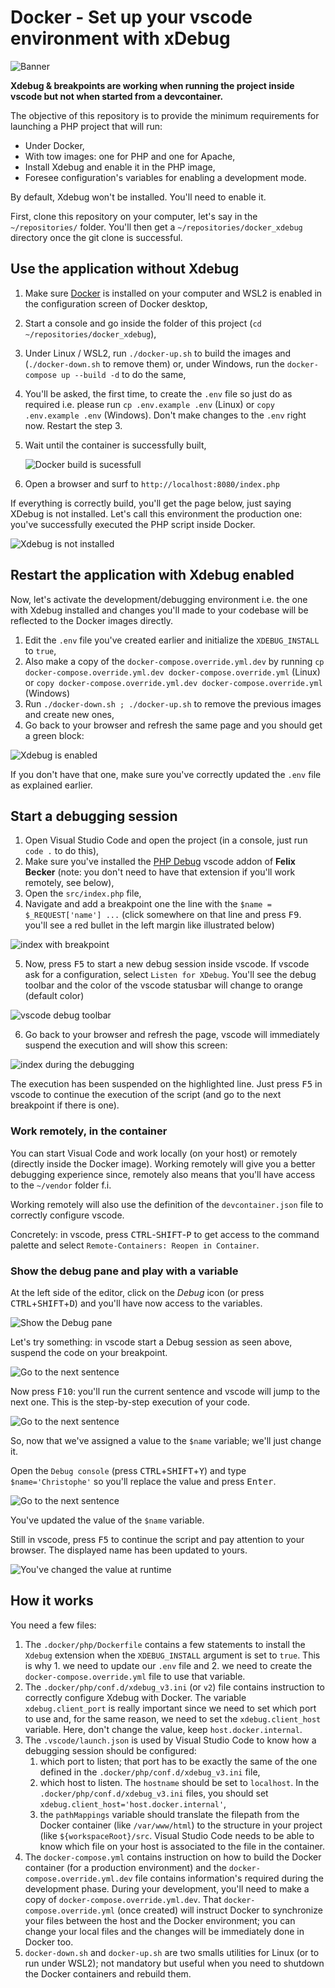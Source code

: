# Docker - Set up your vscode environment with xDebug

![Banner](./banner.svg)

**Xdebug & breakpoints are working when running the project inside vscode but not when started from a devcontainer.**

The objective of this repository is to provide the minimum requirements for launching a PHP project that will run:

* Under Docker,
* With tow images: one for PHP and one for Apache,
* Install Xdebug and enable it in the PHP image,
* Foresee configuration's variables for enabling a development mode.

By default, Xdebug won't be installed. You'll need to enable it.

First, clone this repository on your computer, let's say in the `~/repositories/` folder. You'll then get a  `~/repositories/docker_xdebug` directory once the git clone is successful. 

## Use the application without Xdebug

1. Make sure [Docker](https://www.docker.com/products/docker-desktop) is installed on your computer and WSL2 is enabled in the configuration screen of Docker desktop,
2. Start a console and go inside the folder of this project (`cd ~/repositories/docker_xdebug`),
3. Under Linux / WSL2, run `./docker-up.sh` to build the images and (`./docker-down.sh` to remove them) or, under Windows, run the `docker-compose up --build -d` to do the same,
4. You'll be asked, the first time, to create the `.env` file so just do as required i.e. please run `cp .env.example .env` (Linux) or `copy .env.example .env` (Windows). Don't make changes to the `.env` right now. Restart the step 3.
5. Wait until the container is successfully built,

    ![Docker build is sucessfull](./images/build_done.png)

6. Open a browser and surf to `http://localhost:8080/index.php`

If everything is correctly build, you'll get the page below, just saying XDebug is not installed. Let's call this environment the production one: you've successfully executed the PHP script inside Docker.

![Xdebug is not installed](./images/xdebug_not_installed.png)

## Restart the application with Xdebug enabled

Now, let's activate the development/debugging environment i.e. the one with Xdebug installed and changes you'll made to your codebase will be reflected to the Docker images directly.

1. Edit the `.env` file you've created earlier and initialize the `XDEBUG_INSTALL` to `true`,
2. Also make a copy of the `docker-compose.override.yml.dev` by running `cp docker-compose.override.yml.dev docker-compose.override.yml` (Linux) or `copy docker-compose.override.yml.dev docker-compose.override.yml` (Windows)
3. Run `./docker-down.sh ; ./docker-up.sh` to remove the previous images and create new ones,
4. Go back to your browser and refresh the same page and you should get a green block:

![Xdebug is enabled](./images/xdebug_is_enabled.png)

If you don't have that one, make sure you've correctly updated the `.env` file as explained earlier. 

## Start a debugging session

1. Open Visual Studio Code and open the project (in a console, just run `code .` to do this),
2. Make sure you've installed the [PHP Debug](https://marketplace.visualstudio.com/items?itemName=felixfbecker.php-debug) vscode addon of **Felix Becker** (note: you don't need to have that extension if you'll work remotely, see below),
3. Open the `src/index.php` file,
4. Navigate and add a breakpoint one the line with the `$name = $_REQUEST['name'] ...` (click somewhere on that line and press <kbd>F9</kbd>. you'll see a red bullet in the left margin like illustrated below)

  ![index with breakpoint](./images/add_breakpoint.png)

5. Now, press <kbd>F5</kbd> to start a new debug session inside vscode. If vscode ask for a configuration, select `Listen for XDebug`. You'll see the debug toolbar and the color of the vscode statusbar will change to orange (default color)

  ![vscode debug toolbar](./images/debug_toolbar.png)

6. Go back to your browser and refresh the page, vscode will immediately suspend the execution and will show this screen:

  ![index during the debugging](./images/debug_step_by_step.png)

The execution has been suspended on the highlighted line. Just press <kbd>F5</kbd> in vscode to continue the execution of the script (and go to the next breakpoint if there is one).

### Work remotely, in the container

You can start Visual Code and work locally (on your host) or remotely (directly inside the Docker image). Working remotely will give you a better debugging experience since, remotely also means that you'll have access to the `~/vendor` folder f.i.

Working remotely will also use the definition of the `devcontainer.json` file to correctly configure vscode. 

Concretely: in vscode, press <kbd>CTRL</kbd>-<kbd>SHIFT</kbd>-<kbd>P</kbd> to get access to the command palette and select `Remote-Containers: Reopen in Container`.

### Show the debug pane and play with a variable

At the left side of the editor, click on the *Debug* icon (or press <kbd>CTRL</kbd>+<kbd>SHIFT</kbd>+<kbd>D</kbd>) and you'll have now access to the variables.

![Show the Debug pane](./images/debug_pane.png)

Let's try something: in vscode start a Debug session as seen above, suspend the code on your breakpoint.

![Go to the next sentence](./images/debug_step_over.png)

Now press <kbd>F10</kbd>: you'll run the current sentence and vscode will jump to the next one. This is the step-by-step execution of your code.

![Go to the next sentence](./images/debug_step_over_next_sentence.png)

So, now that we've assigned a value to the `$name` variable; we'll just change it.

Open the `Debug console` (press <kbd>CTRL</kbd>+<kbd>SHIFT</kbd>+<kbd>Y</kbd>) and type `$name='Christophe'` so you'll replace the value and press <kbd>Enter</kbd>.

![Go to the next sentence](./images/debug_name_christophe.png)

You've updated the value of the `$name` variable.

Still in vscode, press <kbd>F5</kbd> to continue the script and pay attention to your browser. The displayed name has been updated to yours.

![You've changed the value at runtime](./images/christophe.png)

## How it works

You need a few files:

1. The `.docker/php/Dockerfile` contains a few statements to install the `Xdebug` extension when the `XDEBUG_INSTALL` argument is set to `true`. This is why 1. we need to update our `.env` file and 2. we need to create the `docker-compose.override.yml` file to use that variable. 
2. The `.docker/php/conf.d/xdebug_v3.ini` (or `v2`) file contains instruction to correctly configure Xdebug with Docker. The variable `xdebug.client_port` is really important since we need to set which port to use and, for the same reason, we need to set the `xdebug.client_host` variable. Here, don't change the value, keep `host.docker.internal`.
3. The `.vscode/launch.json` is used by Visual Studio Code to know how a debugging session should be configured:
   1. which port to listen; that port has to be exactly the same of the one defined in the `.docker/php/conf.d/xdebug_v3.ini` file,
   2. which host to listen. The `hostname` should be set to `localhost`. In the `.docker/php/conf.d/xdebug_v3.ini` files, you should set `xdebug.client_host='host.docker.internal'`,
   3. the `pathMappings` variable should translate the filepath from the Docker container (like `/var/www/html`) to the structure in your project (like `${workspaceRoot}/src`. Visual Studio Code needs to be able to know which file on your host is associated to the file in the container.
3. The `docker-compose.yml` contains instruction on how to build the Docker container (for a production environment) and the `docker-compose.override.yml.dev` file contains information's required during the development phase. During your development, you'll need to make a copy of `docker-compose.override.yml.dev`. That `docker-compose.override.yml` (once created) will instruct Docker to synchronize your files between the host and the Docker environment; you can change your local files and the changes will be immediately done in Docker too.
4. `docker-down.sh` and `docker-up.sh` are two smalls utilities for Linux (or to run under WSL2); not mandatory but useful when you need to shutdown the Docker containers and rebuild them.
